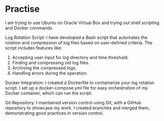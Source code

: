 # Practise
I am trying to use Ubuntu on Oracle Virtual Box and trying out shell scripting and Docker commands

Log Rotation Script:
I have developed a Bash script that automates the rotation and compression of log files based on user-defined criteria.
The script includes features like:
1. Accepting user input for log directory and time threshold.
2. Finding and compressing old log files.
3. Archiving the compressed logs.
4. Handling errors during the operation.

Docker Integration:
I created a Dockerfile to containerize your log rotation script.
I set up a docker-compose.yml file for easy orchestration of my Docker container, which can run the script.

Git Repository:
I maintained version control using Git, with a GitHub repository to showcase my work.
I created branches and merged them, demonstrating good practices in version control.
